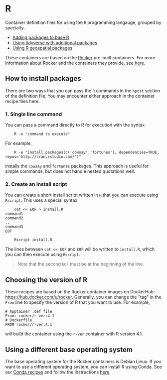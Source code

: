 # R

Container definition files for using the `R` programming langauge, grouped 
by specialty.

- [Adding packages to base R](base-r)
- [Using tidyverse with additional packages](tidyverse)
- [Using R geospatial packages](geospatial)

These containers are based on the [Rocker](https://rocker-project.org/) pre-built containers. 
For more information about Rocker and the containers they provide, 
see [here](https://rocker-project.org/images/).

## How to install packages

There are two ways that you can pass the `R` commands in the `%post` section
of the definition file.
You may encounter either approach in the container recipe files here.

### 1. Single line command

You can pass a command directly to R for execution with the syntax

```
    R -e "command to execute"
```

For example,

```
    R -e "install.packages(c('cowsay','fortunes'), dependencies=TRUE, repos='http://cran.rstudio.com/')"
```

installs the `cowsay` and `fortunes` packages. 
This approach is useful for simple commands, but does not handle nested quotations well.

### 2. Create an install script

You can create a short install script written in `R` that you can execute
using `Rscript`.
This uses a special syntax:

```
    cat << EOF > install.R
command1
command2
..
command3
EOF

    Rscript install.R
```

The lines between `cat << EOF` and `EOF` will be written to `install.R`, which you
can then execute using `Rscript`.

> Note that the second `EOF` must be at the beginning of the line.

## Choosing the version of R

These recipes are based on the Rocker container images on DockerHub: https://hub.docker.com/u/rocker.
Generally, you can change the "tag" in the `From` line to specify the version of R that you want to use.
For example,

```
# Apptainer .def file
From: rocker/r-ver:4.1
# Dockerfile
FROM rocker/r-ver:4.1
```

will build the container using the `r-ver` container with R version 4.1.

## Using a different base operating system

The base operating system for the Rocker containers is Debian Linux. 
If you want to use a different operating system, you can install R using Conda. 
See our [Conda recipes](/software/Conda) and follow the instructions [here](https://docs.anaconda.com/free/working-with-conda/packages/using-r-language/).